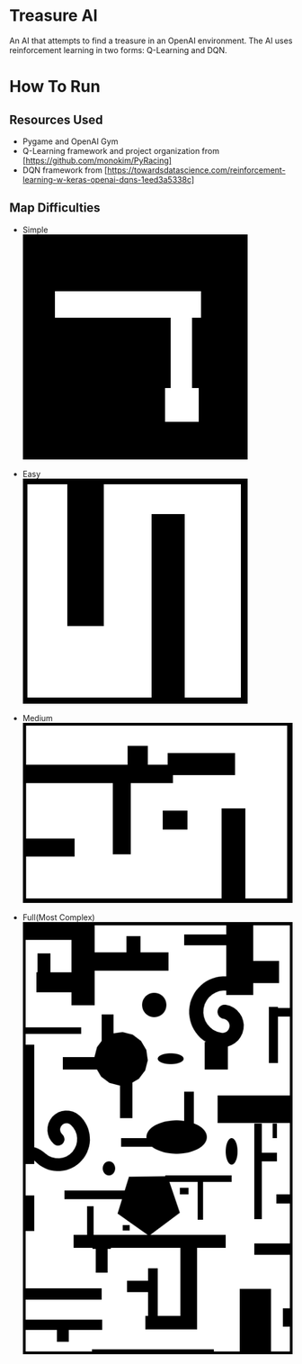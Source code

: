 # Treasure AI
An AI that attempts to find a treasure in an OpenAI environment. The AI uses reinforcement learning in two forms: Q-Learning and DQN.

# How To Run
  

## Resources Used
* Pygame and OpenAI Gym
* Q-Learning framework and project organization from [https://github.com/monokim/PyRacing]
* DQN framework from [https://towardsdatascience.com/reinforcement-learning-w-keras-openai-dqns-1eed3a5338c]

## Map Difficulties
* Simple   
![Alt text](map_simple.png)

* Easy   
![Alt text](map_easy.png)

* Medium   
![Alt text](map_med.png)

* Full(Most Complex)   
![Alt text](map.png)

